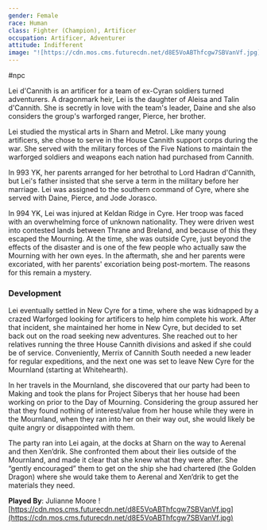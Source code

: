 ```yaml
---
gender: Female
race: Human
class: Fighter (Champion), Artificer
occupation: Artificer, Adventurer
attitude: Indifferent
image: "![https://cdn.mos.cms.futurecdn.net/d8E5VoABThfcgw7SBVanVf.jpg](https://cdn.mos.cms.futurecdn.net/d8E5VoABThfcgw7SBVanVf.jpg)"
---
```

 #npc 

Lei d'Cannith is an artificer for a team of ex-Cyran soldiers turned adventurers. A dragonmark heir, Lei is the daughter of Aleisa and Talin d'Cannith. She is secretly in love with the team's leader, Daine and she also considers the group's warforged ranger, Pierce, her brother.

Lei studied the mystical arts in Sharn and Metrol. Like many young artificers, she chose to serve in the House Cannith support corps during the war. She served with the military forces of the Five Nations to maintain the warforged soldiers and weapons each nation had purchased from Cannith.

In 993 YK, her parents arranged for her betrothal to Lord Hadran d'Cannith, but Lei's father insisted that she serve a term in the military before her marriage. Lei was assigned to the southern command of Cyre, where she served with Daine, Pierce, and Jode Jorasco.

In 994 YK, Lei was injured at Keldan Ridge in Cyre. Her troop was faced with an overwhelming force of unknown nationality. They were driven west into contested lands between Thrane and Breland, and because of this they escaped the Mourning. At the time, she was outside Cyre, just beyond the effects of the disaster and is one of the few people who actually saw the Mourning with her own eyes. In the aftermath, she and her parents were excoriated, with her parents' excoriation being post-mortem. The reasons for this remain a mystery.

### Development

Lei eventually settled in New Cyre for a time, where she was kidnapped by a crazed Warforged looking for artificers to help him complete his work. After that incident, she maintained her home in New Cyre, but decided to set back out on the road seeking new adventures. She reached out to her relatives running the three House Cannith divisions and asked if she could be of service. Conveniently, Merrix of Cannith South needed a new leader for regular expeditions, and the next one was set to leave New Cyre for the Mournland (starting at Whitehearth).

In her travels in the Mournland, she discovered that our party had been to Making and took the plans for Project Siberys that her house had been working on prior to the Day of Mourning. Considering the group assured her that they found nothing of interest/value from her house while they were in the Mournland, when they ran into her on their way out, she would likely be quite angry or disappointed with them.

The party ran into Lei again, at the docks at Sharn on the way to Aerenal and then Xen’drik. She confronted them about their lies outside of the Mournland, and made it clear that she knew what they were after. She “gently encouraged” them to get on the ship she had chartered (the Golden Dragon) where she would take them to Aerenal and Xen’drik to get the materials they need.

**Played By**: Julianne Moore
![https://cdn.mos.cms.futurecdn.net/d8E5VoABThfcgw7SBVanVf.jpg](https://cdn.mos.cms.futurecdn.net/d8E5VoABThfcgw7SBVanVf.jpg)
